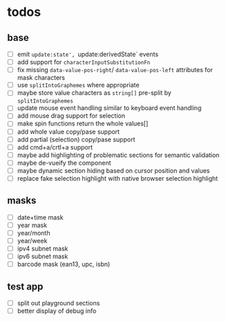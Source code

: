 # todos

## base

- [ ] emit `update:state', `update:derivedState` events
- [ ] add support for `characterInputSubstitutionFn`
- [ ] fix missing `data-value-pos-right`/ `data-value-pos-left` attributes for mask characters
- [ ] use `splitIntoGraphemes` where appropriate
- [ ] maybe store value characters as `string[]` pre-split by `splitIntoGraphemes`
- [ ] update mouse event handling similar to keyboard event handling
- [ ] add mouse drag support for selection
- [ ] make spin functions return the whole values[]
- [ ] add whole value copy/pase support
- [ ] add partial (selection) copy/pase support
- [ ] add cmd+a/crtl+a support
- [ ] maybe add highlighting of problematic sections for semantic validation
- [ ] maybe de-vueify the component
- [ ] maybe dynamic section hiding based on cursor position and values
- [ ] replace fake selection highlight with native browser selection highlight

## masks 

- [ ] date+time mask
- [ ] year mask
- [ ] year/month
- [ ] year/week
- [ ] ipv4 subnet mask
- [ ] ipv6 subnet mask
- [ ] barcode mask (ean13, upc, isbn)

## test app

- [ ] split out playground sections
- [ ] better display of debug info
